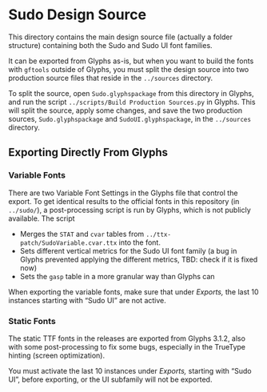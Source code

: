 # Sudo Design Source

This directory contains the main design source file (actually a folder structure) containing both the Sudo and Sudo UI font families.

It can be exported from Glyphs as-is, but when you want to build the fonts with `gftools` outside of Glyphs, you must split the design source into two production source files that reside in the `../sources` directory.

To split the source, open `Sudo.glyphspackage` from this directory in Glyphs, and run the script `../scripts/Build Production Sources.py` in Glyphs. This will split the source, apply some changes, and save the two production sources, `Sudo.glyphspackage` and `SudoUI.glyphspackage`, in the `../sources` directory.

## Exporting Directly From Glyphs

### Variable Fonts

There are two Variable Font Settings in the Glyphs file that control the export. To get identical results to the official fonts in this repository (in `../sudo/`), a post-processing script is run by Glyphs, which is not publicly available. The script

- Merges the `STAT` and `cvar` tables from `../ttx-patch/SudoVariable.cvar.ttx` into the font.
- Sets different vertical metrics for the Sudo UI font family (a bug in Glyphs prevented applying the different metrics, TBD: check if it is fixed now)
- Sets the `gasp` table in a more granular way than Glyphs can

When exporting the variable fonts, make sure that under _Exports,_ the last 10 instances starting with “Sudo UI” are not active.


### Static Fonts

The static TTF fonts in the releases are exported from Glyphs 3.1.2, also with some post-processing to fix some bugs, especially in the TrueType hinting (screen optimization).

You must activate the last 10 instances under _Exports,_ starting with “Sudo UI”, before exporting, or the UI subfamily will not be exported.
